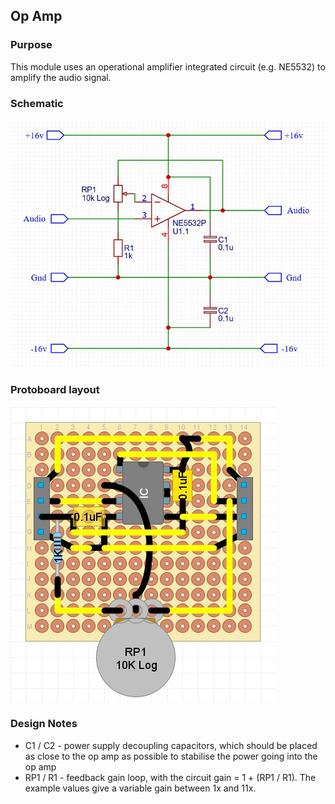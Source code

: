 ## Op Amp

### Purpose
This module uses an operational amplifier integrated circuit (e.g. NE5532) to amplify the audio signal.

### Schematic
![alt text](schematic.jpg)

### Protoboard layout
![alt text](protoboard.jpg)

### Design Notes
- C1 / C2 - power supply decoupling capacitors, which should be placed as close to the op amp as possible to stabilise the power going into the op amp
- RP1 / R1 - feedback gain loop, with the circuit gain = 1 + (RP1 / R1). The example values give a variable gain between 1x and 11x.